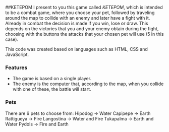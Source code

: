 ##KETEPOM
I present to you this game called *KETEPOM*, which is intended to be a combat game, where you choose your pet, followed by traveling around the map to collide with an enemy and later have a fight with it.
Already in combat the decision is made if you win, lose or draw. This depends on the victories that you and your enemy obtain during the fight, choosing with the buttons the attacks that your chosen pet will use (5 in this case).

This code was created based on languages such as HTML, CSS and JavaScript.
### Features
- The game is based on a single player.
- The enemy is the computer that, according to the map, when you collide with one of these, the battle will start.
### Pets
There are 6 pets to choose from:
 		Hipodog -> Water 
        Capipepe -> Earth
        Rattigueya -> Fire
        Langostina -> Water and Fire
        Tukapalma -> Earth and Water
        Pydols -> Fire and Earth
